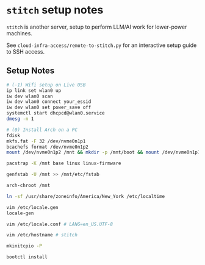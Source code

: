 # `stitch` setup notes

`stitch` is another server, setup to perform LLM/AI work for lower-power machines.

See `cloud-infra-access/remote-to-stitch.py` for an interactive setup guide to SSH access.


## Setup Notes

```bash
# (-1) Wifi setup on Live USB
ip link set wlan0 up
iw dev wlan0 scan
iw dev wlan0 connect your_essid
iw dev wlan0 set power_save off
systemctl start dhcpcd@wlan0.service
dmesg -n 1

# (0) Install Arch on a PC
fdisk
mkfs.fat -F 32 /dev/nvme0n1p1
bcachefs format /dev/nvme0n1p2
mount /dev/nvme0n1p2 /mnt && mkdir -p /mnt/boot && mount /dev/nvme0n1p1 /mnt/boot

pacstrap -K /mnt base linux linux-firmware

genfstab -U /mnt >> /mnt/etc/fstab

arch-chroot /mnt

ln -sf /usr/share/zoneinfo/America/New_York /etc/localtime

vim /etc/locale.gen
locale-gen

vim /etc/locale.conf # LANG=en_US.UTF-8

vim /etc/hostname # stitch

mkinitcpio -P

bootctl install




```



